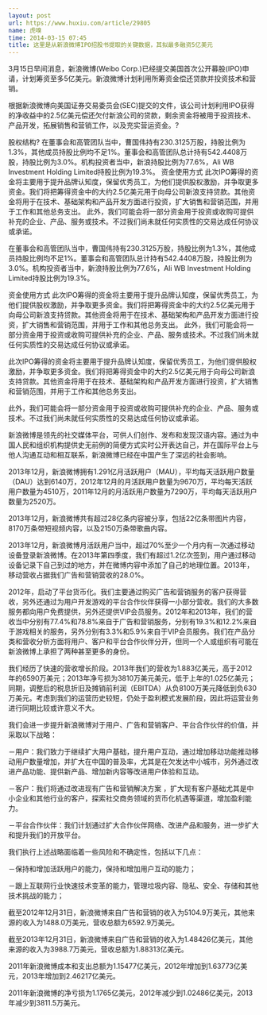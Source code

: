 ```yaml
---
layout: post
url: https://www.huxiu.com/article/29805
name: 虎嗅
time: 2014-03-15 07:45
title: 这里是从新浪微博IPO招股书提取的关键数据，其拟最多融资5亿美元
---
```

3月15日早间消息，新浪微博(Weibo Corp.)已经提交美国首次公开募股(IPO)申请，计划筹资至多5亿美元。新浪微博计划利用所筹资金偿还贷款并投资技术和营销。

根据新浪微博向美国证券交易委员会(SEC)提交的文件，该公司计划利用IPO获得的净收益中的2.5亿美元偿还欠付新浪公司的贷款，剩余资金将被用于投资技术、产品开发，拓展销售和营销工作，以及充实营运资金。?

股权结构? 在董事会和高管团队当中，曹国伟持有230.3125万股，持股比例为1.3%，其他成员持股比例均不足1%。董事会和高管团队总计持有542.4408万股，持股比例为3.0%。机构投资者当中，新浪持股比例为77.6%，Ali WB Investment Holding Limited持股比例为19.3%。 资金使用方式 此次IPO筹得的资金将主要用于提升品牌认知度，保留优秀员工，为他们提供股权激励，并争取更多资金。我们将把筹得资金中的大约2.5亿美元用于向母公司新浪支持贷款。其他资金将用于在技术、基础架构和产品开发方面进行投资，扩大销售和营销范围，并用于工作和其他总务支出。 此外，我们可能会将一部分资金用于投资或收购可提供补充的企业、产品、服务或技术。不过我们尚未就任何实质性的交易达成任何协议或承诺。

在董事会和高管团队当中，曹国伟持有230.3125万股，持股比例为1.3%，其他成员持股比例均不足1%。董事会和高管团队总计持有542.4408万股，持股比例为3.0%。机构投资者当中，新浪持股比例为77.6%，Ali WB Investment Holding Limited持股比例为19.3%。

资金使用方式 此次IPO筹得的资金将主要用于提升品牌认知度，保留优秀员工，为他们提供股权激励，并争取更多资金。我们将把筹得资金中的大约2.5亿美元用于向母公司新浪支持贷款。其他资金将用于在技术、基础架构和产品开发方面进行投资，扩大销售和营销范围，并用于工作和其他总务支出。 此外，我们可能会将一部分资金用于投资或收购可提供补充的企业、产品、服务或技术。不过我们尚未就任何实质性的交易达成任何协议或承诺。

此次IPO筹得的资金将主要用于提升品牌认知度，保留优秀员工，为他们提供股权激励，并争取更多资金。我们将把筹得资金中的大约2.5亿美元用于向母公司新浪支持贷款。其他资金将用于在技术、基础架构和产品开发方面进行投资，扩大销售和营销范围，并用于工作和其他总务支出。

此外，我们可能会将一部分资金用于投资或收购可提供补充的企业、产品、服务或技术。不过我们尚未就任何实质性的交易达成任何协议或承诺。

新浪微博是领先的社交媒体平台，可供人们创作、发布和发现汉语内容。通过为中国人民和组织机构提供史无前例的简便方式实时公开表达自己，并在国际平台上与他人沟通互动和相互联系，新浪微博已经在中国产生了深远的社会影响。

2013年12月，新浪微博拥有1.291亿月活跃用户（MAU），平均每天活跃用户数量（DAU）达到6140万，2012年12月的月活跃用户数量为9670万，平均每天活跃用户数量为4510万，2011年12月的月活跃用户数量为7290万，平均每天活跃用户数量为2520万。

2013年12月，新浪微博共有超过28亿条内容被分享，包括22亿条带图片内容，8170万条带短视频内容，以及2150万条带歌曲内容。

2013年12月，新浪微博月活跃用户当中，超过70%至少一个月内有一次通过移动设备登录新浪微博。在2013年第四季度，我们有超过1.2亿次签到，用户通过移动设备记录下自己到过的地方，并在微博内容中添加了自己的地理位置。2013年，移动营收占据我们广告和营销营收的28.0%。

2012年，启动了平台货币化。我们主要通过购买广告和营销服务的客户获得营收，另外还通过为用户开发游戏的平台合作伙伴获得一小部分营收。我们的大多数服务都向用户免费提供，另外还提供VIP会员服务。2012年和2013年，我们的营收当中分别有77.4%和78.8%来自于广告和营销服务，分别有19.3%和12.2%来自于游戏相关的服务，另外分别有3.3%和5.9%来自于VIP会员服务。我们在产品分类和营收分析方面将用户、客户和平台合作伙伴分开，但同一个人或组织有可能在新浪微博上承担了两种甚至更多的身份。

我们经历了快速的营收增长阶段。2013年我们的营收为1.883亿美元，高于2012年的6590万美元；2013年净亏损为3810万美元美元，低于上年的1.025亿美元；同期，调整后的税息折旧及摊销前利润（EBITDA）从负8100万美元降低到负630万美元。考虑到我们的运营历史较短，仍处于盈利模式发展阶段，因此将运营业务进行同期比较或许意义不大。

我们会进一步提升新浪微博对于用户、广告和营销客户、平台合作伙伴的价值，并采取以下战略：

－用户：我们致力于继续扩大用户基础，提升用户互动，通过增加移动功能推动移动用户数量增加，并扩大在中国的普及率，尤其是在欠发达中小城市，另外通过改进产品功能、提供新产品、增加新内容等改进用户体验和互动。

－客户：我们将通过改进现有广告和营销解决方案 ，扩大现有客户基础尤其是中小企业和其他行业的客户，探索社交商务领域的货币化机遇等渠道，增加盈利能力。

－平台合作伙伴：我们计划通过扩大合作伙伴网络、改进产品和服务，进一步扩大和提升我们的开放平台。

我们执行上述战略面临着一些风险和不确定性，包括以下几点：

－保持和增加活跃用户的能力，保持和增加用户互动的能力；

－跟上互联网行业快速技术变革的能力，管理垃圾内容、隐私、安全、存储和其他技术挑战的能力；

截至2012年12月31日，新浪微博来自广告和营销的收入为5104.9万美元，其他来源的收入为1488.0万美元，营收总额为6592.9万美元。

截至2013年12月31日，新浪微博来自广告和营销的收入为1.48426亿美元，其他来源的收入为3988.7万美元，营收总额为1.88313亿美元。

2011年新浪微博成本和支出总额为1.15477亿美元，2012年增加到1.63773亿美元，2013年增加到2.46217亿美元。

2011年新浪微博的净亏损为1.1765亿美元，2012年减少到1.02486亿美元，2013年减少到3811.5万美元。

